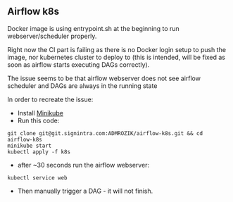 ## Airflow k8s

Docker image is using entrypoint.sh at the beginning to run webserver/scheduler
properly.

Right now the CI part is failing as there is no Docker login setup to push the
image, nor kubernetes cluster to deploy to (this is intended, will be fixed
as soon as airflow starts executing DAGs correctly).

The issue seems to be that airflow webserver does not see airflow scheduler 
and DAGs are always in the running state

In order to recreate the issue:


*  Install [Minikube](https://kubernetes.io/docs/tasks/tools/install-minikube/)
*  Run this code:
```
git clone git@git.signintra.com:ADMROZIK/airflow-k8s.git && cd airflow-k8s
minikube start
kubectl apply -f k8s
```
*  after ~30 seconds run the airflow webserver:

`kubectl service web`

*  Then manually trigger a DAG - it will not finish.